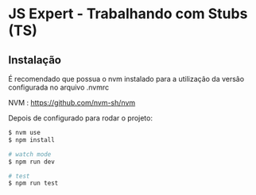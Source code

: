 # JS Expert - Trabalhando com Stubs (TS)

## Instalação 

É recomendado que possua o nvm instalado para a utilização da versão configurada no arquivo .nvmrc

NVM : https://github.com/nvm-sh/nvm

Depois de configurado para rodar o projeto:

```bash
$ nvm use
$ npm install

# watch mode
$ npm run dev

# test
$ npm run test
```